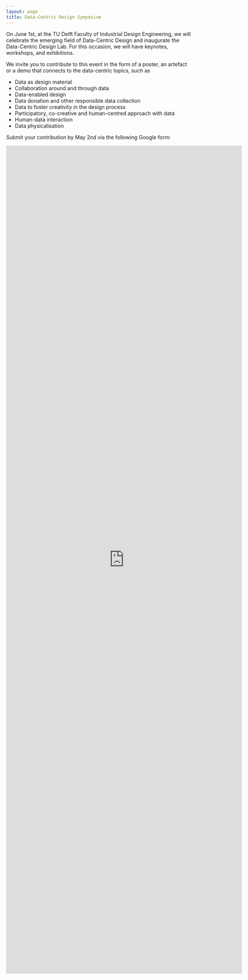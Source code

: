 ```yaml
---
layout: page
title: Data-Centric Design Symposium
---
```


On June 1st, at the TU Delft Faculty of Industrial Design Engineering, we will celebrate the emerging field of Data-Centric Design and inaugurate the Data-Centric Design Lab. For this occasion, we will have keynotes, workshops, and exhibitions.

We invite you to contribute to this event in the form of a poster, an artefact or a demo that connects to the data-centric topics, such as 

-	Data as design material
-	Collaboration around and through data
-	Data-enabled design
-	Data donation and other responsible data collection
-	Data to foster creativity in the design process
-	Participatory, co-creative and human-centred approach with data
-	Human-data interaction
-	Data physicalisation 

Submit your contribution by May 2nd via the following Google form:

<iframe src="https://docs.google.com/forms/d/e/1FAIpQLSe7FLCS4FybPnIqy2bITe7Zlac0IEJ-Oi4Vg2KiXk3G8SlLzw/viewform?embedded=true" width="640" height="2246" frameborder="0" marginheight="0" marginwidth="0">Loading…</iframe>
